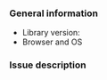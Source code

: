 ### General information

- Library version: <!-- Example: 5.0.0 -->
- Browser and OS <!-- Example: Chrome 56.0.2924.87 (64-bit) on MacOS 10.12.3 -->

### Issue description

<!-- To help us quickly reproduce your issue, include as many details as possible, such as logs, steps to reproduce, and so on.  If the issue reports a new feature, follow the [user story](https://en.wikipedia.org/wiki/User_story) format to clearly describe the use case. -->
